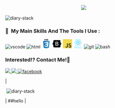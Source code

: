 <p align="center">
  <img src="https://capsule-render.vercel.app/api?type=rect&color=gradient&height=100&section=header&text=Hello!" />
</p>

<p align="left"> <img src="https://komarev.com/ghpvc/?username=diary-stack&label=Profile%20views&color=blueviolet&style=flat" alt="diary-stack" /> </p>

<div>
  <h3> 🚀 &nbsp;My Main Skills And The Tools I Use : </h3>
  <p align="left">
    <img src="https://cdn.jsdelivr.net/gh/devicons/devicon/icons/vscode/vscode-original.svg" alt="vscode" width="30" height="30"/>
    <img src="https://cdn.jsdelivr.net/gh/devicons/devicon/icons/html5/html5-original.svg" alt="html" width="30" height="30"/>
    <img src="https://raw.githubusercontent.com/devicons/devicon/master/icons/css3/css3-original-wordmark.svg" alt="css3" width="30" height="30" />
    <img src="https://raw.githubusercontent.com/devicons/devicon/master/icons/bootstrap/bootstrap-plain.svg" alt="bootstrap" width="30" height="30" />
    <img src="https://raw.githubusercontent.com/devicons/devicon/master/icons/javascript/javascript-original.svg" alt="javascript" width="30" height="30" />
    <img src="https://raw.githubusercontent.com/devicons/devicon/master/icons/react/react-original-wordmark.svg" alt="react" width="30" height="30" /> 
    <img src="https://cdn.jsdelivr.net/gh/devicons/devicon/icons/git/git-original.svg" alt="git" width="30" height="30"/>
    <img src="https://cdn.jsdelivr.net/gh/devicons/devicon/icons/bash/bash-original.svg" alt="bash" width="30" height="30"/> 
  </p>
</div>

<div>
  <h3>
  Interested!? Contact Me!💬
  </h3>
  <p>
    <a href="#">
      <img height="30" src="https://socialize-md.vercel.app/api/badge/mail"/>
    </a>
    <a href="https://linkedin.com/in/diary-sarobidy-nomenjanahary-b67a4b230">
      <img height="30" src="https://socialize-md.vercel.app/api/badge/linkedin"/>
    </a>
    <a href="https://facebook.com/profile.php?id=100040785751184">
      <img height="30" src="https://socialize-md.vercel.app/api/badge/facebook" alt="facebook"/>
    </a>
   </p>
</div>

|<p>&nbsp;<img align="center" src="https://github-readme-stats.vercel.app/api?username=diary-stack&show_icons=true&locale=en" alt="diary-stack" /></p>| ##hello |

<!-- <p align="center">
  <span><a href="https://socialize-md.vercel.app/api/badge/discord"><img src="https://socialize-md.vercel.app/api/badge/discord" alt="discord" /></a></span>
  <span><a href="https://socialize-md.vercel.app/api/badge/dribbble"><img src="https://socialize-md.vercel.app/api/badge/dribbble" alt="dribbble" /></a></span>
  <span><a href="https://socialize-md.vercel.app/api/badge/facebook"><img src="https://socialize-md.vercel.app/api/badge/facebook" alt="facebook" /></a></span>
  <span><a href="https://socialize-md.vercel.app/api/badge/github"><img src="https://socialize-md.vercel.app/api/badge/github" alt="github" /></a></span>
  <span><a href="https://socialize-md.vercel.app/api/badge/instagram"><img src="https://socialize-md.vercel.app/api/badge/instagram" alt="instagram" /></a></span>
  <span><a href="https://socialize-md.vercel.app/api/badge/linkedin"><img src="https://socialize-md.vercel.app/api/badge/linkedin" alt="linkedin" /></a></span>
  <span><a href="https://socialize-md.vercel.app/api/badge/mail"><img src="https://socialize-md.vercel.app/api/badge/mail" alt="mail" /></a></span>
  <span><a href="https://socialize-md.vercel.app/api/badge/opensea"><img src="https://socialize-md.vercel.app/api/badge/opensea" alt="opensea" /></a></span>
  <span><a href="https://socialize-md.vercel.app/api/badge/reddit"><img src="https://socialize-md.vercel.app/api/badge/reddit" alt="reddit" /></a></span>
  <span><a href="https://socialize-md.vercel.app/api/badge/snapchat"><img src="https://socialize-md.vercel.app/api/badge/snapchat" alt="snapchat" /></a></span>
  <span><a href="https://socialize-md.vercel.app/api/badge/spotify"><img src="https://socialize-md.vercel.app/api/badge/spotify" alt="spotify" /></a></span>
  <span><a href="https://socialize-md.vercel.app/api/badge/stackoverflow"><img src="https://socialize-md.vercel.app/api/badge/stackoverflow" alt="stackoverflow" /></a></span>
  <span><a href="https://socialize-md.vercel.app/api/badge/steam"><img src="https://socialize-md.vercel.app/api/badge/steam" alt="steam" /></a></span>
  <span><a href="https://socialize-md.vercel.app/api/badge/tiktok"><img src="https://socialize-md.vercel.app/api/badge/tiktok" alt="tiktok" /></a></span>
  <span><a href="https://socialize-md.vercel.app/api/badge/twitch"><img src="https://socialize-md.vercel.app/api/badge/twitch" alt="twitch" /></a></span>
  <span><a href="https://socialize-md.vercel.app/api/badge/twitter"><img src="https://socialize-md.vercel.app/api/badge/twitter" alt="twitter" /></a></span>
  <span><a href="https://socialize-md.vercel.app/api/badge/web"><img src="https://socialize-md.vercel.app/api/badge/web" alt="web" /></a></span>
  <span><a href="https://socialize-md.vercel.app/api/badge/youtube"><img src="https://socialize-md.vercel.app/api/badge/youtube" alt="youtube" /></a></span>
</p> -->






